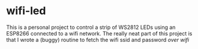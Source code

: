 wifi-led
===
This is a personal project to control a strip of WS2812 LEDs using an ESP8266 connected to a wifi network.
The really neat part of this project is that I wrote a (buggy) routine to fetch the wifi ssid and password *over wifi*
